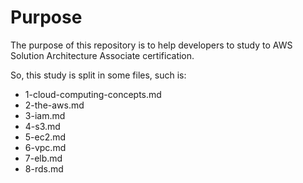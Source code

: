 
# Purpose

The purpose of this repository is to help developers to study to AWS Solution Architecture Associate certification.

So, this study is split in some files, such is:

- 1-cloud-computing-concepts.md
- 2-the-aws.md
- 3-iam.md
- 4-s3.md
- 5-ec2.md
- 6-vpc.md
- 7-elb.md
- 8-rds.md